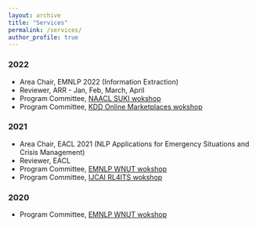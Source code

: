 ```yaml
---
layout: archive
title: "Services"
permalink: /services/
author_profile: true
---
```


### 2022
- Area Chair, EMNLP 2022 (Information Extraction)
- Reviewer, ARR - Jan, Feb, March, April
- Program Committee, [NAACL SUKI wokshop](https://suki-workshop.github.io/organization)
- Program Committee, [KDD Online Marketplaces wokshop](https://sites.google.com/view/kdd22onlinemarketplaces/program-committee?authuser=0)

### 2021
- Area Chair, EACL 2021 (NLP Applications for Emergency Situations and Crisis Management)
- Reviewer, EACL 
- Program Committee, [EMNLP WNUT wokshop](http://noisy-text.github.io/2021/index.html#committee)
- Program Committee, [IJCAI RL4ITS wokshop](https://rl4its-ijcai21.github.io/workshop/)

### 2020
- Program Committee, [EMNLP WNUT wokshop](http://noisy-text.github.io/2020/index.html)